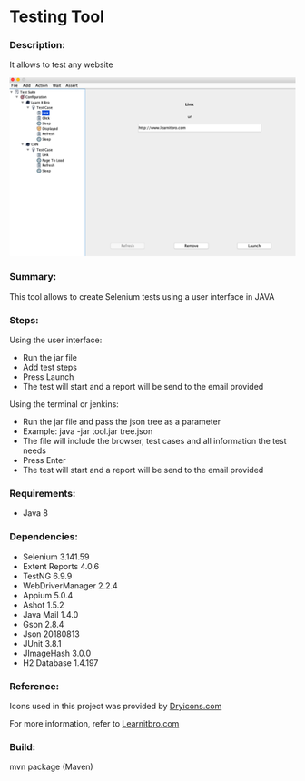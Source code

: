 # Testing Tool

### Description: 
It allows to test any website

![](images/demo.png)

### Summary:
This tool allows to create Selenium tests using a user interface in JAVA

### Steps:
Using the user interface:
- Run the jar file
- Add test steps
- Press Launch
- The test will start and a report will be send to the email provided

Using the terminal or jenkins:
- Run the jar file and pass the json tree as a parameter
- Example: java -jar tool.jar tree.json
- The file will include the browser, test cases and all information the test needs
- Press Enter
- The test will start and a report will be send to the email provided

### Requirements:
- Java 8

### Dependencies:
- Selenium 3.141.59
- Extent Reports 4.0.6
- TestNG 6.9.9
- WebDriverManager 2.2.4
- Appium 5.0.4
- Ashot 1.5.2
- Java Mail 1.4.0
- Gson 2.8.4
- Json 20180813
- JUnit 3.8.1
- JImageHash 3.0.0
- H2 Database 1.4.197 

### Reference:
Icons used in this project was provided by [Dryicons.com](https://dryicons.com/)

For more information, refer to [Learnitbro.com](https://learnitbro.com/) 

### Build:
mvn package (Maven)
